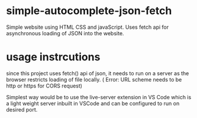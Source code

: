 # simple-autocomplete-json-fetch
Simple website using HTML CSS and javaScript.
Uses fetch api for asynchronous loading of JSON into the website.

# usage instrcutions
since this project uses fetch() api of json, it needs to run on a server as the browser restricts loading of file locally. ( Error: URL scheme needs to be http or https for CORS request)

Simplest way would be to use the live-server extension in VS Code which is a light weight server inbuilt in VSCode and can be configured to run on desired port.
